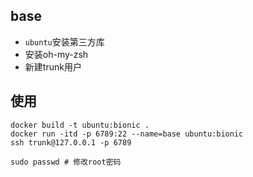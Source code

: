 
## base

- `ubuntu`安装第三方库
- 安装oh-my-zsh
- 新建trunk用户

## 使用

```shell script
docker build -t ubuntu:bionic .
docker run -itd -p 6789:22 --name=base ubuntu:bionic
ssh trunk@127.0.0.1 -p 6789
```


```shell script
sudo passwd # 修改root密码 
```
